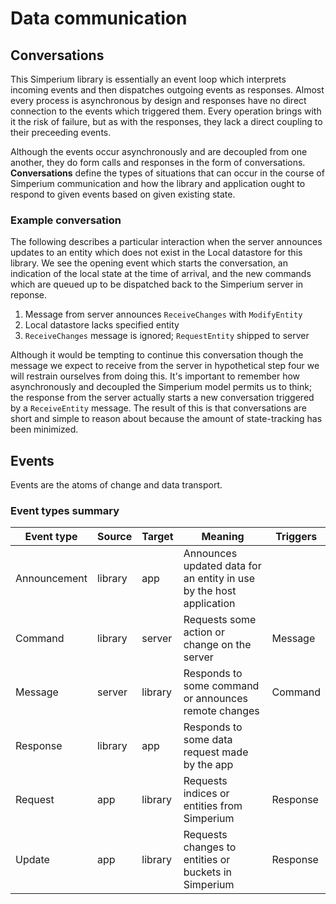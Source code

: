 # Data communication

## Conversations

This Simperium library is essentially an event loop which interprets 
incoming events and then dispatches outgoing events as responses.
Almost every process is asynchronous by design and responses have no 
direct connection to the events which triggered them.
Every operation brings with it the risk of failure, but as with the
responses, they lack a direct coupling to their preceeding events.

Although the events occur asynchronously and are decoupled from one
another, they do form calls and responses in the form of conversations.
**Conversations** define the types of situations that can occur in the
course of Simperium communication and how the library and application
ought to respond to given events based on given existing state.

### Example conversation

The following describes a particular interaction when the server
announces updates to an entity which does not exist in the Local
datastore for this library.
We see the opening event which starts the conversation, an indication
of the local state at the time of arrival, and the new commands which
are queued up to be dispatched back to the Simperium server in reponse.

 1. Message from server announces `ReceiveChanges` with `ModifyEntity`
 2. Local datastore lacks specified entity
 3. `ReceiveChanges` message is ignored; `RequestEntity` shipped to server

Although it would be tempting to continue this conversation though the
message we expect to receive from the server in hypothetical step four
we will restrain ourselves from doing this.
It's important to remember how asynchronously and decoupled the Simperium
model permits us to think; the response from the server actually starts
a new conversation triggered by a `ReceiveEntity` message.
The result of this is that conversations are short and simple to reason
about because the amount of state-tracking has been minimized.

## Events

Events are the atoms of change and data transport.

### Event types summary

| Event type | Source | Target | Meaning | Triggers |
|------------|--------|--------|---------|----------|
| Announcement | library | app | Announces updated data for an entity in use by the host application | |
| Command | library | server | Requests some action or change on the server | Message |
| Message | server | library | Responds to some command or announces remote changes | Command |
| Response | library | app | Responds to some data request made by the app | |
| Request | app | library | Requests indices or entities from Simperium | Response |
| Update | app | library | Requests changes to entities or buckets in Simperium | Response |
